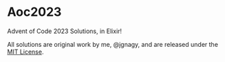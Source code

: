 # Aoc2023

Advent of Code 2023 Solutions, in Elixir!

All solutions are original work by me, @jgnagy, and are released under the [MIT License](LICENSE).

